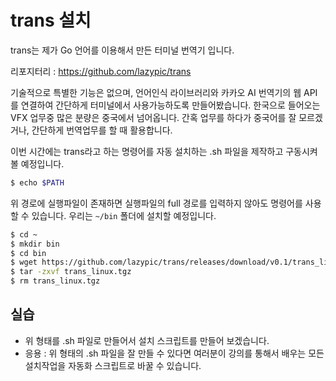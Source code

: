 # trans 설치
trans는 제가 Go 언어를 이용해서 만든 터미널 번역기 입니다.

리포지터리 : https://github.com/lazypic/trans

기술적으로 특별한 기능은 없으며, 언어인식 라이브러리와 카카오 AI 번역기의 웹 API를 연결하여 간단하게 터미널에서 사용가능하도록 만들어봤습니다.
한국으로 들어오는 VFX 업무중 많은 분량은 중국에서 넘어옵니다. 간혹 업무를 하다가 중국어를 잘 모르겠거나, 간단하게 번역업무를 할 때 활용합니다.

이번 시간에는 trans라고 하는 명령어를 자동 설치하는 .sh 파일을 제작하고 구동시켜볼 예정입니다.

```bash
$ echo $PATH
```

위 경로에 실행파일이 존재하면 실행파일의 full 경로를 입력하지 않아도 명령어를 사용할 수 있습니다.
우리는 `~/bin` 폴더에 설치할 예정입니다.

```bash
$ cd ~
$ mkdir bin
$ cd bin
$ wget https://github.com/lazypic/trans/releases/download/v0.1/trans_linux.tgz
$ tar -zxvf trans_linux.tgz
$ rm trans_linux.tgz
```

## 실습
- 위 형태를 .sh 파일로 만들어서 설치 스크립트를 만들어 보겠습니다.
- 응용 : 위 형태의 .sh 파일을 잘 만들 수 있다면 여러분이 강의를 통해서 배우는 모든 설치작업을 자동화 스크립트로 바꿀 수 있습니다.